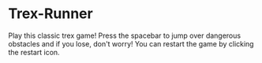 # Trex-Runner
Play this classic trex game! Press the spacebar to jump over dangerous obstacles and if you lose, don't worry! You can restart the game by clicking the restart icon.
